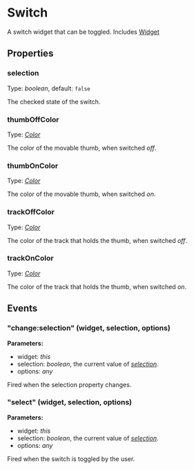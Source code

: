 ---
---
# Switch

A switch widget that can be toggled.
Includes [Widget](Widget.md)

## Properties

### selection
Type: *boolean*, default: `false`

The checked state of the switch.
### thumbOffColor

Type: *[Color](../types.md#color)*

The color of the movable thumb, when switched *off*.
### thumbOnColor

Type: *[Color](../types.md#color)*

The color of the movable thumb, when switched *on*.
### trackOffColor

Type: *[Color](../types.md#color)*

The color of the track that holds the thumb, when switched *off*.
### trackOnColor

Type: *[Color](../types.md#color)*

The color of the track that holds the thumb, when switched *on*.

## Events

### "change:selection" (widget, selection, options)

**Parameters:** 

- widget: *this*
- selection: *boolean*, the current value of *[selection](#selection)*.
- options: *any*

Fired when the selection property changes.

### "select" (widget, selection, options)

**Parameters:** 

- widget: *this*
- selection: *boolean*, the current value of *[selection](#selection)*.
- options: *any*

Fired when the switch is toggled by the user.


